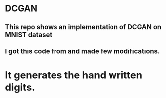 # DCGAN
<h2>This repo shows an implementation of DCGAN on MNIST dataset</h2>
<h2>I got this code from <a src="https://github.com/llSourcell/Generative_Adversarial_networks_LIVE" /> and made few modifications.<h2>
<h2>It generates the hand written digits.</h2>

